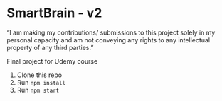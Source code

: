 # SmartBrain - v2

“I am making my contributions/ submissions to this project solely in my personal capacity and am not conveying any rights to any intellectual property of any third parties.”

Final project for Udemy course

1. Clone this repo
2. Run `npm install`
3. Run `npm start`
